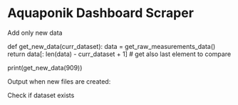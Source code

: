 # Aquaponik Dashboard Scraper 

<!-- V1: Basic Scraper: Return Data to Console      -->
<!-- V1.2: Save Data in CSV                         -->
<!-- V1.3: Reverse given Dataset                    -->
<!-- V2: Merge "date" and "time" column to fix graph-->

Add only new data

def get_new_data(curr_dataset):
    data = get_raw_measurements_data()
    return data[: len(data) - curr_dataset + 1]  # get also last element to compare

print(get_new_data(909))

Output when new files are created:

Check if dataset exists
